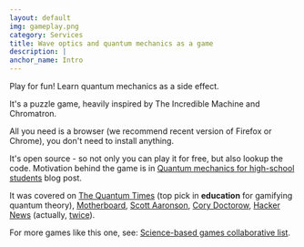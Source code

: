 ```yaml
---
layout: default
img: gameplay.png
category: Services
title: Wave optics and quantum mechanics as a game
description: |
anchor_name: Intro
---
```


Play for fun! Learn quantum mechanics as a side effect.

It's a puzzle game, heavily inspired by The Incredible Machine and Chromatron.

All you need is a browser (we recommend recent version of Firefox or Chrome), you don't need to install anything.

It's open source - so not only you can play it for free, but also lookup the code. Motivation behind the game is in [Quantum mechanics for high-school students](http://p.migdal.pl/2016/08/15/quantum-mechanics-for-high-school-students.html) blog post.

It was covered on [The Quantum Times](http://thequantumtimes.org/2017/03/gamifying-quantum-theory/) (top pick in **education** for gamifying quantum theory), [Motherboard](https://motherboard.vice.com/en_us/article/a3jkya/quantum-game-physics-computer-puzzle), [Scott Aaronson](https://www.scottaaronson.com/blog/?p=3597), [Cory Doctorow](https://boingboing.net/2017/12/15/schroedingers-browser.html), [Hacker News](https://news.ycombinator.com/item?id=14432176) (actually, [twice](https://news.ycombinator.com/item?id=15905924)).

For more games like this one, see: [Science-based games collaborative list](https://github.com/stared/science-based-games-list).

